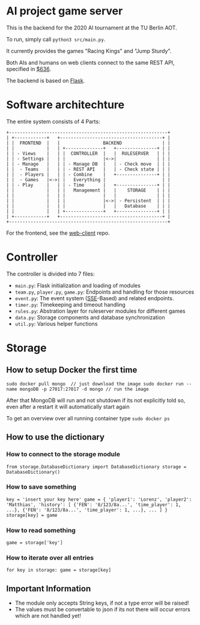 AI project game server
======================

This is the backend for the 2020 AI tournament at the TU Berlin AOT.

To run, simply call `python3 src/main.py`.

It currently provides the games "Racing Kings" and "Jump Sturdy".

Both AIs and humans on web clients connect to the same REST API, specified in
[$636](https://gitlab.tubit.tu-berlin.de/PJ-KI/server/snippets/636).

The backend is based on [Flask](https://flask.palletsprojects.com/en/1.1.x/).

# Software architechture

The entire system consists of 4 Parts:

```
+-----------------------------------------------------------+
| +------------+   +--------------------------------------+ |
| |  FRONTEND  |   |                BACKEND               | |
| |            |   | +--------------+   +---------------+ | |
| | - Views    |   | |  CONTROLLER  |   |  RULESERVER   | | |
| | - Settings |   | |              |<->|               | | |
| | - Manage   |   | | - Manage DB  |   | - Check move  | | |
| |  - Teams   |   | | - REST API   |   | - Check state | | |
| |  - Players |   | | - Combine    |   +---------------+ | |
| |  - Games   |<->| |   Everything |                     | |
| | - Play     |   | | - Time       |   +---------------+ | |
| |            |   | |   Management |   |    STORAGE    | | |
| |            |   | |              |   |               | | |
| |            |   | |              |<->| - Persistent  | | |
| |            |   | |              |   |   Database    | | |
| |            |   | +--------------+   +---------------+ | |
| +------------+   +--------------------------------------+ |
+-----------------------------------------------------------+
```

For the frontend, see the
[web-client](https://gitlab.tubit.tu-berlin.de/PJ-KI/web-client) repo.

# Controller

The controller is divided into 7 files:

- `main.py`: Flask initialization and loading of modules
- `team.py`, `player.py`, `game.py`: Endpoints and handling for those resources
- `event.py`: The event system ([SSE](https://developer.mozilla.org/en-US/docs/Web/API/Server-sent_events/Using_server-sent_events)-Based) and related endpoints.
- `timer.py`: Timekeeping and timeout handling
- `rules.py`: Abstration layer for ruleserver modules for different games
- `data.py`: Storage components and database synchronization
- `util.py`: Various helper functions

# Storage

## How to setup Docker the first time
`sudo docker pull mongo  // just download the image
sudo docker run --name mongoDB -p 27017:27017 -d mongo // run the image`

After that MongoDB will run and not shutdown if its not explicitly told so, even after a restart it will automatically start again

To get an overview over all running container type
`sudo docker ps `


## How to use the dictionary

### How to connect to the storage module
`from storage.DatabaseDictionary import DatabaseDictionary
storage = DatabaseDictionary()`

### How to save something
`key = 'insert your key here'
game = {
    'player1': 'Lorenz',
    'player2': 'Matthias',
    'history': [
        {'FEN': '8/123/8a...', 'time_player': 1, ...},
        {'FEN': '8/123/8a...', 'time_player': 1, ...},
        ...
    ]
}
storage[key] = game`

### How to read something
`game = storage['key']`

### How to iterate over all entries
`for key in storage:
    game = storage[key]`

## Important Information
- The module only accepts String keys, if not a type error will be raised!
- The values must be convertable to json if its not there will occur errors which are not handled yet!
